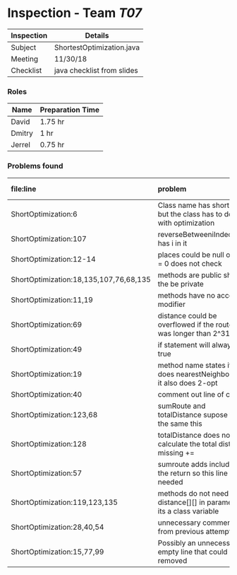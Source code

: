 # Inspection - Team *T07* 
 
| Inspection | Details |
| ----- | ----- |
| Subject | ShortestOptimization.java|
| Meeting | 11/30/18|
| Checklist | java checklist from slides|

### Roles

| Name | Preparation Time |
| ---- | ---- |
| David | 1.75 hr  |
|Dmitry| 1 hr|
| Jerrel | 0.75 hr |

### Problems found

| file:line | problem | hi/med/low | who found | github#  |
| :--- | :--- | :--- | :--- | :--- |
| ShortOptimization:6 | Class name has short in it but the class has to do with optimization | low | David |  | 
| ShortOptimization:107 | reverseBetweeniIndecency has i in it| low | David | |
| ShortOptimization:12-14  | places could be null or size = 0 does not check | low | David | |
| ShortOptimization:18,135,107,76,68,135 | methods are public should the be private | low | David | |
| ShortOptimization:11,19 | methods have no access modifier | low | David||
| ShortOptimization:69 | distance could be overflowed if the route was longer than 2^31-1 | low | David | |
| ShortOptimization:49 | if statement will always be true | low | David | |
| ShortOptimization:19 | method name states it does nearestNeighbor but it also does 2-opt | low | David | |
| ShortOptimization:40 | comment out line of code | low | David | |
| ShortOptimization:123,68 | sumRoute and totalDistance supose to do the same this | low | David | |
| ShortOptimization:128 | totalDistance does not calculate the total distance missing +=  | high | David |#348 |
| ShortOptimization:57 | sumroute adds includes the return so this line is not needed | high | David | #348|
| ShortOptimization:119,123,135 | methods do not need distance[][] in parameters, its a class variable | low | Dmitry | |
| ShortOptimization:28,40,54 | unnecessary comments from previous attempts | low | Dmitry | |
| ShortOptimization:15,77,99 | Possibly an unnecessary empty line that could be removed | low | Jerrel | |
